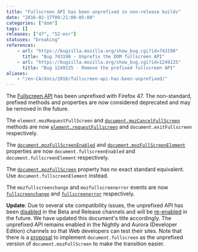 ```yaml
---
title: "Fullscreen API has been unprefixed in non-release builds"
date: "2016-02-17T09:21:00-05:00"
categories: ["dom"]
tags: []
releases: ["47", "52-esr"]
statuses: "breaking"
references:
    - url: "https://bugzilla.mozilla.org/show_bug.cgi?id=743198"
      title: "Bug 743198 - Unprefix the DOM fullscreen API"
    - url: "https://bugzilla.mozilla.org/show_bug.cgi?id=1249225"
      title: "Bug 1249225 - Remove the prefixed fullscreen API"
aliases:
    - "/en-CA/docs/2016/fullscreen-api-has-been-unprefixed/"
---
```

The [Fullscreen API](https://developer.mozilla.org/docs/Web/API/Fullscreen_API) has been unprefixed with Firefox 47. The non-standard, prefixed methods and properties are now considered deprecated and may be removed in the future.

The `element.mozRequestFullScreen` and [`document.mozCancelFullScreen`](https://developer.mozilla.org/docs/Web/API/Document/mozCancelFullScreen) methods are now [`element.requestFullscreen`](https://developer.mozilla.org/docs/Web/API/Element/requestFullScreen) and `document.exitFullscreen` respectively.

The [`document.mozFullScreenEnabled`](https://developer.mozilla.org/docs/Web/API/Document/mozFullScreenEnabled) and [`document.mozFullScreenElement`](https://developer.mozilla.org/docs/Web/API/Document/mozFullScreenElement) properties are now `document.fullscreenEnabled` and `document.fullscreenElement` respectively.

The [`document.mozFullScreen`](https://developer.mozilla.org/docs/Web/API/Document/mozFullScreen) property has no exact standard equivalent. Use `document.fullscreenElement` instead.

The `mozfullscreenchange` and `mozfullscreenerror` events are now [`fullscreenchange`](https://developer.mozilla.org/docs/Web/Events/fullscreenchange) and [`fullscreenerror`](https://developer.mozilla.org/docs/Web/Events/fullscreenerror) respectively.

**Update**: Due to several site compatibility issues, the unprefixed API has been [disabled](https://bugzilla.mozilla.org/show_bug.cgi?id=1268749) in the Beta and Release channels and will be [re-enabled](https://bugzilla.mozilla.org/show_bug.cgi?id=1269276) in the future. We have updated this document's title accordingly. The unprefixed API remains enabled in the Nightly and Aurora (Developer Edition) channels so that Web developers can test their sites. Note that there is a [proposal](https://bugzilla.mozilla.org/show_bug.cgi?id=1269157) to implement `document.fullscreen` as the unprefixed version of `document.mozFullScreen` to make the transition easier.
